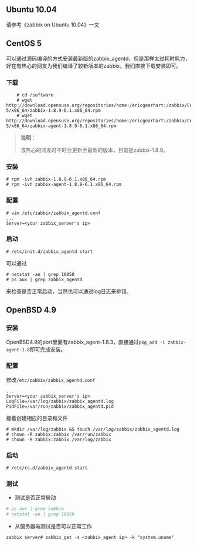 ## Ubuntu 10.04

请参考《zabbix on Ubuntu 10.04》一文

## CentOS 5

可以通过源码编译的方式安装最新版的zabbix_agentd，但是那样太过耗时耗力，好在有热心的网友为我们编译了较新版本的zabbix，我们直接下载安装即可。

### 下载
 
        # cd /software
        # wget http://download.opensuse.org/repositories/home:/ericgearhart:/zabbix/CentOS_CentOS-5/x86_64/zabbix-1.8.9-6.1.x86_64.rpm
        # wget http://download.opensuse.org/repositories/home:/ericgearhart:/zabbix/CentOS_CentOS-5/x86_64/zabbix-agent-1.8.9-6.1.x86_64.rpm

> **说明**：
>
>该热心的网友时不时会更新至最新的版本，目前是zabbix-1.8.9。

### 安装

	# rpm -ivh zabbix-1.8.9-6.1.x86_64.rpm
	# rpm -ivh zabbix-agent-1.8.9-6.1.x86_64.rpm

### 配置
	
	# vim /etc/zabbix/zabbix_agentd.conf
	...
	Server=<your zabbix_server's ip>
	
### 启动

	# /etc/init.d/zabbix_agentd start

可以通过

	# netstat -an | grep 10050
	# ps aux | grep zabbix_agentd

来检查是否正常启动，当然也可以通过log日志来排错。

## OpenBSD 4.9

### 安装

OpenBSD4.9的port里面有zabbix_agent-1.8.3，直接通过`pkg_add -i zabbix-agent-1.8`即可完成安装。

### 配置

修改`/etc/zabbix/zabbix_agentd.conf`

	...
	Server=<your zabbix_server's ip>
	LogFile=/var/log/zabbix/zabbix_agentd.log
	PidFile=/var/run/zabbix/zabbix_agentd.pid

接着创建相应的目录和文件

    # mkdir /var/log/zabbix && touch /var/log/zabbix/zabbix_agentd.log
    # chown -R zabbix:zabbix /var/run/zabbix
    # chown -R zabbix:zabbix /var/log/zabbix

### 启动

    # /etc/rc.d/zabbix_agentd start

### 测试

* 测试是否正常启动

```bash
# ps aux | grep zabbix
# netstat -an | grep 10050
```

* 从服务器端测试是否可以正常工作

`zabbix server# zabbix_get -s <zabbix_agent ip> -k "system.uname"`
 
